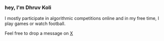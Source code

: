 ### hey, I'm Dhruv Koli
I mostly participate in algorithmic competitions online and in my free time, I play games or watch football.

Feel free to drop a message on [X](https://x.com/dask_58)

